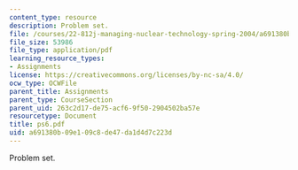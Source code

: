 ```yaml
---
content_type: resource
description: Problem set.
file: /courses/22-812j-managing-nuclear-technology-spring-2004/a691380b09e109c8de47da1d4d7c223d_ps6.pdf
file_size: 53986
file_type: application/pdf
learning_resource_types:
- Assignments
license: https://creativecommons.org/licenses/by-nc-sa/4.0/
ocw_type: OCWFile
parent_title: Assignments
parent_type: CourseSection
parent_uid: 263c2d17-de75-acf6-9f50-2904502ba57e
resourcetype: Document
title: ps6.pdf
uid: a691380b-09e1-09c8-de47-da1d4d7c223d
---
```

Problem set.
